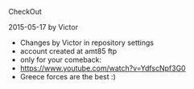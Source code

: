 CheckOut

2015-05-17 by Victor

* Changes by Victor in repository settings
* account created at amt85 ftp
* only for your comeback:
* https://www.youtube.com/watch?v=YdfscNpf3G0
* Greece forces are the best :)